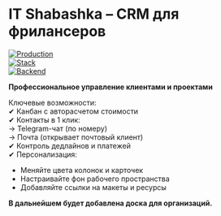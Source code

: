 # IT Shabashka – CRM для фрилансеров  

[![Production](https://img.shields.io/badge/PRODUCTION-LIVE-brightgreen?style=for-the-badge&logo=reg.ru)](https://itshabashka.ru)   
[![Stack](https://img.shields.io/badge/Nuxt_3-Implementation-00C58E?logo=nuxt.js)](https://nuxt.com)   
[![Backend](https://img.shields.io/badge/Appwrite_Cloud-Infrastructure-F02E65?logo=appwrite)](https://appwrite.io)  

**Профессиональное управление клиентами и проектами**  

Ключевые возможности:  
✔ Канбан с авторасчетом стоимости  
✔ Контакты в 1 клик:  
→ Telegram-чат (по номеру)  
→ Почта (открывает почтовый клиент)  
✔ Контроль дедлайнов и платежей  
✔ Персонализация:  
- Меняйте цвета колонок и карточек  
- Настраивайте фон рабочего пространства  
- Добавляйте ссылки на макеты и ресурсы


**В дальнейшем будет добавлена доска для организаций.**

